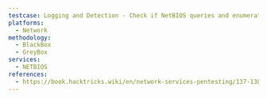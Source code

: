 ```yaml
---
testcase: Logging and Detection - Check if NetBIOS queries and enumeration attempts are logged or detected by host or network IDS/IPS
platforms: 
  - Network
methodology: 
  - BlackBox
  - GreyBox
services:
  - NETBIOS
references:
  - https://book.hacktricks.wiki/en/network-services-pentesting/137-138-139-pentesting-netbios.html
---
```

